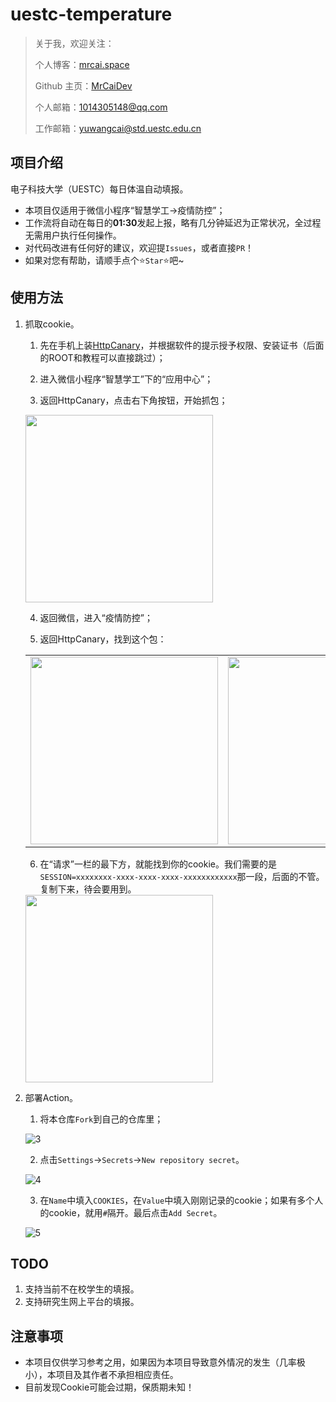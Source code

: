 # uestc-temperature

> 关于我，欢迎关注：
>
> 个人博客：[mrcai.space](https://mrcai.space)
>
> Github 主页：[MrCaiDev](https://github.com/MrCaiDev)
>
> 个人邮箱：1014305148@qq.com
>
> 工作邮箱：yuwangcai@std.uestc.edu.cn

## 项目介绍

电子科技大学（UESTC）每日体温自动填报。

- 本项目仅适用于微信小程序“智慧学工->疫情防控”；
- 工作流将自动在每日的**01:30**发起上报，略有几分钟延迟为正常状况，全过程无需用户执行任何操作。
- 对代码改进有任何好的建议，欢迎提`Issues`，或者直接`PR`！
- 如果对您有帮助，请顺手点个⭐`Star`⭐吧~

## 使用方法

1. 抓取cookie。

   1. 先在手机上装[HttpCanary](http://a.downxy.com/anzhuo/httpcanary3.3.6_anfensi.com.apk)，并根据软件的提示授予权限、安装证书（后面的ROOT和教程可以直接跳过）；

   2. 进入微信小程序“智慧学工”下的“应用中心”；

   3. 返回HttpCanary，点击右下角按钮，开始抓包；

     <img src="https://raw.githubusercontent.com/MrCaiDev/uestc-temperature/master/images/2021-11-10-13-41-58.png" width=300 border=0>

   4. 返回微信，进入“疫情防控”；

   5. 返回HttpCanary，找到这个包：

     <table><tr>
     <td><img src="https://raw.githubusercontent.com/MrCaiDev/uestc-temperature/master/images/2021-11-10-13-44-16.png" width=300 border=0></td>
     <td><img src="https://raw.githubusercontent.com/MrCaiDev/uestc-temperature/master/images/2021-11-10-13-45-14.png" width=300 border=0></td>
     </tr></table>

   6. 在“请求”一栏的最下方，就能找到你的cookie。我们需要的是`SESSION=xxxxxxxx-xxxx-xxxx-xxxx-xxxxxxxxxxxx`那一段，后面的不管。复制下来，待会要用到。

     <img src="https://raw.githubusercontent.com/MrCaiDev/uestc-temperature/master/images/2021-11-10-13-46-00.png" width=300 border=0>

2. 部署Action。

   1. 将本仓库`Fork`到自己的仓库里；

     ![3](https://raw.githubusercontent.com/MrCaiDev/uestc-temperature/master/images/1.png)

   2. 点击`Settings`→`Secrets`→`New repository secret`。

     ![4](https://raw.githubusercontent.com/MrCaiDev/uestc-temperature/master/images/2.png)

   3. 在`Name`中填入`COOKIES`，在`Value`中填入刚刚记录的cookie；如果有多个人的cookie，就用`#`隔开。最后点击`Add Secret`。

     ![5](https://raw.githubusercontent.com/MrCaiDev/uestc-temperature/master/images/3.png)

## TODO

1. 支持当前不在校学生的填报。
2. 支持研究生网上平台的填报。

## 注意事项

- 本项目仅供学习参考之用，如果因为本项目导致意外情况的发生（几率极小），本项目及其作者不承担相应责任。
- 目前发现Cookie可能会过期，保质期未知！
